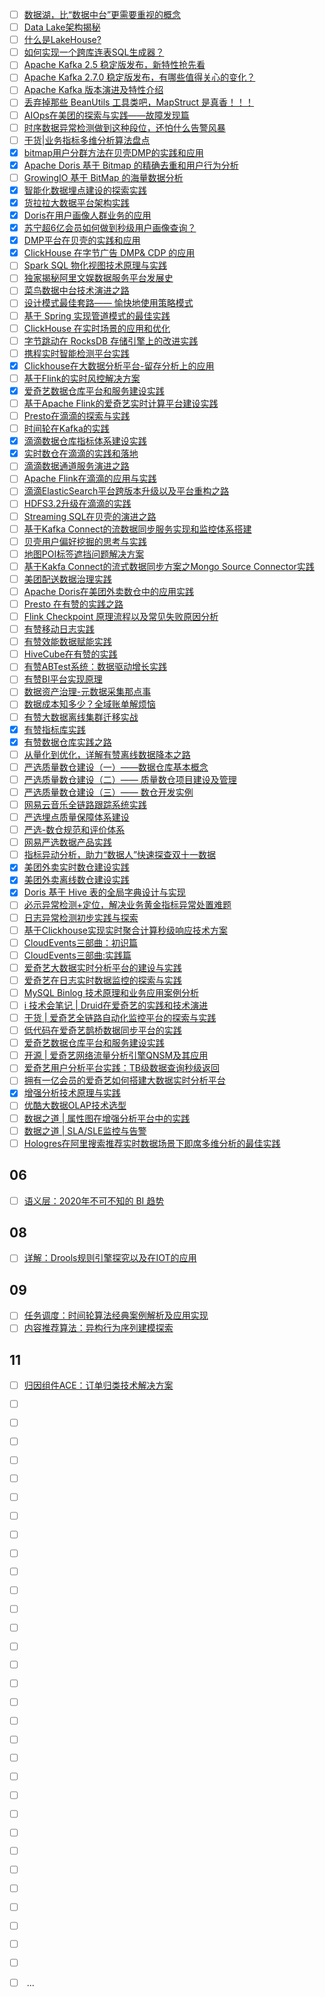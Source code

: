 - [ ] [数据湖，比“数据中台”更需要重视的概念](https://mp.weixin.qq.com/s/7st-jSRlDhOjO1GGvShDIQ)
- [ ] [Data Lake架构揭秘](https://mp.weixin.qq.com/s/_5mESugEimtbRP6SBmAeVg)
- [ ] [什么是LakeHouse?](https://mp.weixin.qq.com/s/mdhY7-EirzrKzhAFY2bacQ)
- [ ] [如何实现一个跨库连表SQL生成器？](https://mp.weixin.qq.com/s/UZsiEFzSGX53vtiR42rqyA)
- [ ] [Apache Kafka 2.5 稳定版发布，新特性抢先看](https://mp.weixin.qq.com/s/wGbk4ZpjdJG_IvuPA3Eraw)
- [ ] [Apache Kafka 2.7.0 稳定版发布，有哪些值得关心的变化？](https://mp.weixin.qq.com/s/3tFL7UEXu91wdhhvsl1nAw)
- [ ] [Apache Kafka 版本演进及特性介绍](https://mp.weixin.qq.com/s/n9fqabd1JSIn11IQ8iIsvw)
- [ ] [丢弃掉那些 BeanUtils 工具类吧，MapStruct 是真香！！！](https://mp.weixin.qq.com/s/q_SkuYn3mfVwZmrlqP9R4A)
- [ ] [AIOps在美团的探索与实践——故障发现篇](https://mp.weixin.qq.com/s/AjE7uP7ApVPyL_HdQDkk5g)
- [ ] [时序数据异常检测做到这种段位，还怕什么告警风暴](https://mp.weixin.qq.com/s/SOF72m-FSBIiGaktoBOeGQ)
- [ ] [干货|业务指标多维分析算法盘点](https://mp.weixin.qq.com/s/q9JHVqaV8Bn8qUo8zbtswQ)
- [x] [bitmap用户分群方法在贝壳DMP的实践和应用](https://smartsi.blog.csdn.net/article/details/127561496)
- [x] [Apache Doris 基于 Bitmap 的精确去重和用户行为分析](https://smartsi.blog.csdn.net/article/details/129373218)
- [ ] [GrowingIO 基于 BitMap 的海量数据分析](https://mp.weixin.qq.com/s/ip6S3-HEr_QKf2XxLOecbg)
- [x] [智能化数据埋点建设的探索实践](https://mp.weixin.qq.com/s/D54okTXkdF-0fXgQHR-W0g)
- [x] [货拉拉大数据平台架构实践](https://mp.weixin.qq.com/s/iOGLK-JMFXEiA_N-6uPynQ)
- [x] [Doris在用户画像人群业务的应用](https://smartsi.blog.csdn.net/article/details/130024514)
- [x] [苏宁超6亿会员如何做到秒级用户画像查询？](https://smartsi.blog.csdn.net/article/details/133265937)
- [x] [DMP平台在贝壳的实践和应用](https://smartsi.blog.csdn.net/article/details/129941706)
- [x] [ClickHouse 在字节广告 DMP& CDP 的应用](https://smartsi.blog.csdn.net/article/details/129892857)
- [ ] [Spark SQL 物化视图技术原理与实践](https://mp.weixin.qq.com/s/eGIwCHVO6G-9Tt0kePXr6w)
- [ ] [独家揭秘阿里文娱数据服务平台发展史](https://mp.weixin.qq.com/s/PcicbU86BaXtY2ID50-Ijw)
- [ ] [菜鸟数据中台技术演进之路](https://mp.weixin.qq.com/s/aX0yDJw3EuJo58Y5lDjNbg)
- [ ] [设计模式最佳套路—— 愉快地使用策略模式](https://mp.weixin.qq.com/s/VA1_dEBpWN33WorJ3jhTqw)
- [ ] [基于 Spring 实现管道模式的最佳实践](https://mp.weixin.qq.com/s/zmFQ-Ca2eHPLXmXn2UhiAw)
- [ ] [ClickHouse 在实时场景的应用和优化](https://mp.weixin.qq.com/s/hqUCFSr8cu3x3u8HCA6WYg)
- [ ] [字节跳动在 RocksDB 存储引擎上的改进实践](https://mp.weixin.qq.com/s/9L_HOCfRwC_QxjzJyVjKXA)
- [ ] [携程实时智能检测平台实践](https://mp.weixin.qq.com/s/IxO6UCHRWsl99xJGeBkxFg)
- [x] [Clickhouse在大数据分析平台-留存分析上的应用](https://smartsi.blog.csdn.net/article/details/129966446)
- [ ] [基于Flink的实时风控解决方案](https://mp.weixin.qq.com/s/brJdfiCzI8B9zjtu8BWnww)
- [x] [爱奇艺数据仓库平台和服务建设实践](https://smartsi.blog.csdn.net/article/details/128885243)
- [ ] [基于Apache Flink的爱奇艺实时计算平台建设实践](https://mp.weixin.qq.com/s/FUmjMsflfiC0_xUNGdWWaQ)
- [ ] [Presto在滴滴的探索与实践](https://mp.weixin.qq.com/s/9KVdfVZ3O9A2-3pUB0BJZQ)
- [ ] [时间轮在Kafka的实践](https://mp.weixin.qq.com/s/xIWKcWCV_eyH-vQOQWxGUw)
- [x] [滴滴数据仓库指标体系建设实践](https://smartsi.blog.csdn.net/article/details/129001799)
- [x] [实时数仓在滴滴的实践和落地](https://smartsi.blog.csdn.net/article/details/129132001)
- [ ] [滴滴数据通道服务演进之路](https://mp.weixin.qq.com/s/Hh7RxLnY1U8PaXSrCcKkpA)
- [ ] [Apache Flink在滴滴的应用与实践](https://mp.weixin.qq.com/s/UhIXlFpI7u2irWqO9JFTiQ)
- [ ] [滴滴ElasticSearch平台跨版本升级以及平台重构之路](https://mp.weixin.qq.com/s/BU8yinz2y1hRYpxrLJbmxA)
- [ ] [HDFS3.2升级在滴滴的实践](https://mp.weixin.qq.com/s/bv9NHFPLCCAV_IYIi4FQ8g)
- [ ] [Streaming SQL在贝壳的演进之路](https://mp.weixin.qq.com/s/RihrgcYkh5fM_L1NJqJJLw)
- [ ] [基于Kafka Connect的流数据同步服务实现和监控体系搭建](https://mp.weixin.qq.com/s/hK7bRxnAI3DzK2ts2IUcaw)
- [ ] [贝壳用户偏好挖掘的思考与实践](https://mp.weixin.qq.com/s/6aqc4oyost7wNOy4ftL_hw)
- [ ] [地图POI标签遮挡问题解决方案](https://mp.weixin.qq.com/s/SZcT7c3y0ozBaVfQZ-0TCQ)
- [ ] [基于Kakfa Connect的流式数据同步方案之Mongo Source Connector实践](https://mp.weixin.qq.com/s/5gxr1_61MiSH2q3X4c0mmw)
- [ ] [美团配送数据治理实践](https://mp.weixin.qq.com/s/8MIgp_Sto3cW_THG14FGUw)
- [ ] [Apache Doris在美团外卖数仓中的应用实践](https://mp.weixin.qq.com/s/wzVc-FngOBbqbMzJjRqajw)
- [ ] [Presto 在有赞的实践之路](https://mp.weixin.qq.com/s/p7x6Mg1u4nB4h4IefY_qsA)
- [ ] [Flink Checkpoint 原理流程以及常见失败原因分析](https://mp.weixin.qq.com/s/fBm4hdEpVWhmLbw6whZ35g)
- [ ] [有赞移动日志实践](https://mp.weixin.qq.com/s/soaRR5G3DKfnn3vD2Ba3Ug)
- [ ] [有赞效能数据赋能实践](https://mp.weixin.qq.com/s/a4g-PrDFwZXx2aeCW6eN_g)
- [ ] [HiveCube在有赞的实践](https://mp.weixin.qq.com/s/QJvZJfi4UdYic0MliJYEiA)
- [ ] [有赞ABTest系统：数据驱动增长实践](https://mp.weixin.qq.com/s/14oo9xaWd1Irb7p8x5In6A)
- [ ] [有赞BI平台实现原理](https://mp.weixin.qq.com/s/zh15qpRJHVs_WzncxJfw0A)
- [ ] [数据资产治理-元数据采集那点事](https://mp.weixin.qq.com/s/JqKIPBu9zLCq9ziczaTrWw)
- [ ] [数据成本知多少？全域账单解烦恼](https://mp.weixin.qq.com/s/6SJbNdivnFcboZGWxVHN_Q)
- [ ] [有赞大数据离线集群迁移实战](https://mp.weixin.qq.com/s/yEfQK1KXusLMdig8jFk2CA)
- [x] [有赞指标库实践](https://smartsi.blog.csdn.net/article/details/128089315)
- [x] [有赞数据仓库实践之路](https://smartsi.blog.csdn.net/article/details/128978508)
- [ ] [从量化到优化，详解有赞离线数据降本之路](https://mp.weixin.qq.com/s/2rxrQC9x5Oy4Lx3x8gVFIA)
- [ ] [严选质量数仓建设（一）——数据仓库基本概念](https://mp.weixin.qq.com/s/5tmNtFd7aG8nus0nZbd6QQ)
- [ ] [严选质量数仓建设（二）—— 质量数仓项目建设及管理](https://mp.weixin.qq.com/s/028ndmF8rwuLgEe5-FdIKA)
- [ ] [严选质量数仓建设（三）—— 数仓开发实例](https://mp.weixin.qq.com/s/7fWxKZTPLsTDJtn12FvkDw)
- [ ] [网易云音乐全链路跟踪系统实践](https://mp.weixin.qq.com/s/k54BQwKGYmC5wtykZqTMkw)
- [ ] [严选埋点质量保障体系建设](https://mp.weixin.qq.com/s/Yb-YcylBH5Wj85AwpkuKYw)
- [ ] [严选-数仓规范和评价体系](https://mp.weixin.qq.com/s/7PQocW3Fg97kOXdvpSttQA)
- [ ] [网易严选数据产品实践](https://mp.weixin.qq.com/s/kmWHLVxDPlN_JvXWvaKSHQ)
- [ ] [指标异动分析，助力“数据人”快速探查双十一数据](https://mp.weixin.qq.com/s/p8sSW5oZC5s2BWruqMlvow)
- [x] [美团外卖实时数仓建设实践](https://smartsi.blog.csdn.net/article/details/129133765)
- [x] [美团外卖离线数仓建设实践](https://smartsi.blog.csdn.net/article/details/129109560)
- [x] [Doris 基于 Hive 表的全局字典设计与实现](https://smartsi.blog.csdn.net/article/details/129393800)
- [ ] [必示异常检测+定位，解决业务黄金指标异常处置难题](https://mp.weixin.qq.com/s/Z0fYxPWL1dpnOVLl4gQPHQ)
- [ ] [日志异常检测初步实践与探索](https://mp.weixin.qq.com/s/ame9XL218FK1Du_by3_L5A)
- [ ] [基于Clickhouse实现实时聚合计算秒级响应技术方案](https://mp.weixin.qq.com/s/SKO3iAVJzwwcFyGQFetoYA)
- [ ] [CloudEvents三部曲：初识篇](https://mp.weixin.qq.com/s/t6YkQApm7R7_cXvvT85TpA)
- [ ] [CloudEvents三部曲:实践篇](https://mp.weixin.qq.com/s/E4SbwgIUcGp4eBmEV2u_KQ)
- [ ] [爱奇艺大数据实时分析平台的建设与实践](https://mp.weixin.qq.com/s/8wLuF7JMy49eGbxM6QK2wA)
- [ ] [爱奇艺在日志实时数据监控的探索与实践](https://mp.weixin.qq.com/s/wal_BVdp8yunXXPFpUy-gw)
- [ ] [MySQL Binlog 技术原理和业务应用案例分析](https://mp.weixin.qq.com/s/Wb5gpeXAJKs45zIKJKLzKw)
- [ ] [i 技术会笔记 | Druid在爱奇艺的实践和技术演进](https://mp.weixin.qq.com/s/nzwRFoFt_rumfgktlMfF6A)
- [ ] [干货 | 爱奇艺全链路自动化监控平台的探索与实践](https://mp.weixin.qq.com/s/j44LMlItuTodfJvL_YGTUA)
- [ ] [低代码在爱奇艺鹊桥数据同步平台的实践](https://mp.weixin.qq.com/s/IfYG7TgFK0rRN70cvIoPrQ)
- [ ] [爱奇艺数据仓库平台和服务建设实践](https://mp.weixin.qq.com/s/BsBWm_sXEzRXF_pb7yY_6Q)
- [ ] [开源 | 爱奇艺网络流量分析引擎QNSM及其应用](https://mp.weixin.qq.com/s/flQdwQn9A1vxNs-iHQBHWA)
- [ ] [爱奇艺用户分析平台实践：TB级数据查询秒级返回](https://mp.weixin.qq.com/s/4t5rHaZIrngioTz8eEGb3g)
- [ ] [拥有一亿会员的爱奇艺如何搭建大数据实时分析平台](https://mp.weixin.qq.com/s/epv-wKI-_rlcDWo_lEiDvQ)
- [x] [增强分析技术原理与实践](https://smartsi.blog.csdn.net/article/details/134106082)
- [ ] [优酷大数据OLAP技术选型](https://mp.weixin.qq.com/s/VjMcrRTu0vjIFbVjbVoU0g)
- [ ] [数据之道 | 属性图在增强分析平台中的实践](https://mp.weixin.qq.com/s/S_IBPzRQSSIBhB0HjQ0i9Q)
- [ ] [数据之道 | SLA/SLE监控与告警](https://mp.weixin.qq.com/s/IE8QjBr4fnkH1o4JiycyZA)
- [ ] [Hologres在阿里搜索推荐实时数据场景下即席多维分析的最佳实践](https://mp.weixin.qq.com/s/I--OB4AhuHyHUfJWXbXUTQ)

## 06

- [ ] [语义层：2020年不可不知的 BI 趋势](https://mp.weixin.qq.com/s/DaHdDxWdNkLWHj3vHPYMrA)

## 08

- [ ] [详解：Drools规则引擎探究以及在IOT的应用](https://mp.weixin.qq.com/s/E2oJH_HcpRvJOAtu5CU6xw)

## 09

- [ ] [任务调度：时间轮算法经典案例解析及应用实现](https://mp.weixin.qq.com/s/CcChX0MvxkdlToaVQT1BOA)
- [ ] [内容推荐算法：异构行为序列建模探索](https://mp.weixin.qq.com/s/XGwP2yude55F3X2DgXO7pg)

## 11

- [ ] [归因组件ACE：订单归类技术解决方案](https://mp.weixin.qq.com/s/qHniGTrs-cuMFSH-0zQiRw)



- [ ] []()
- [ ] []()
- [ ] []()
- [ ] []()
- [ ] []()
- [ ] []()
- [ ] []()
- [ ] []()
- [ ] []()
- [ ] []()
- [ ] []()
- [ ] []()
- [ ] []()
- [ ] []()
- [ ] []()
- [ ] []()
- [ ] []()
- [ ] []()
- [ ] []()
- [ ] []()
- [ ] []()
- [ ] []()
- [ ] []()
- [ ] []()
- [ ] []()
- [ ] []()
- [ ] []()
- [ ] []()
- [ ] []()
- [ ] []()
- [ ] []()
- [ ] []()
...
